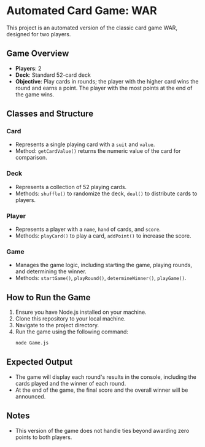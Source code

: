 # Automated Card Game: WAR

This project is an automated version of the classic card game WAR, designed for two players.

## Game Overview
- **Players**: 2
- **Deck**: Standard 52-card deck
- **Objective**: Play cards in rounds; the player with the higher card wins the round and earns a point. The player with the most points at the end of the game wins.

## Classes and Structure

### Card
- Represents a single playing card with a `suit` and `value`.
- Method: `getCardValue()` returns the numeric value of the card for comparison.

### Deck
- Represents a collection of 52 playing cards.
- Methods: `shuffle()` to randomize the deck, `deal()` to distribute cards to players.

### Player
- Represents a player with a `name`, `hand` of cards, and `score`.
- Methods: `playCard()` to play a card, `addPoint()` to increase the score.

### Game
- Manages the game logic, including starting the game, playing rounds, and determining the winner.
- Methods: `startGame()`, `playRound()`, `determineWinner()`, `playGame()`.

## How to Run the Game
1. Ensure you have Node.js installed on your machine.
2. Clone this repository to your local machine.
3. Navigate to the project directory.
4. Run the game using the following command:
   ```bash
   node Game.js
   ```

## Expected Output
- The game will display each round's results in the console, including the cards played and the winner of each round.
- At the end of the game, the final score and the overall winner will be announced.

## Notes
- This version of the game does not handle ties beyond awarding zero points to both players.